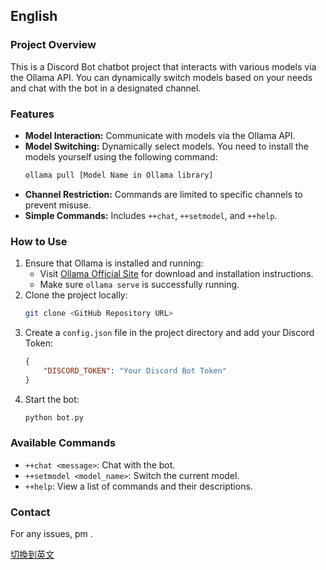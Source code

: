 ## English
### Project Overview
This is a Discord Bot chatbot project that interacts with various models via the Ollama API. You can dynamically switch models based on your needs and chat with the bot in a designated channel.

### Features
- **Model Interaction:** Communicate with models via the Ollama API.
- **Model Switching:** Dynamically select models. You need to install the models yourself using the following command:
  ```bash
  ollama pull [Model Name in Ollama library]
  ```
- **Channel Restriction:** Commands are limited to specific channels to prevent misuse.
- **Simple Commands:** Includes `++chat`, `++setmodel`, and `++help`.

### How to Use
1. Ensure that Ollama is installed and running:
   - Visit [Ollama Official Site](https://ollama.ai) for download and installation instructions.
   - Make sure `ollama serve` is successfully running.
2. Clone the project locally:
   ```bash
   git clone <GitHub Repository URL>
   ```
3. Create a `config.json` file in the project directory and add your Discord Token:
   ```json
   {
       "DISCORD_TOKEN": "Your Discord Bot Token"
   }
   ```
4. Start the bot:
   ```bash
   python bot.py
   ```

### Available Commands
- `++chat <message>`: Chat with the bot.
- `++setmodel <model_name>`: Switch the current model.
- `++help`: View a list of commands and their descriptions.

### Contact
For any issues, pm .

[切換到英文](README_zh.md)



